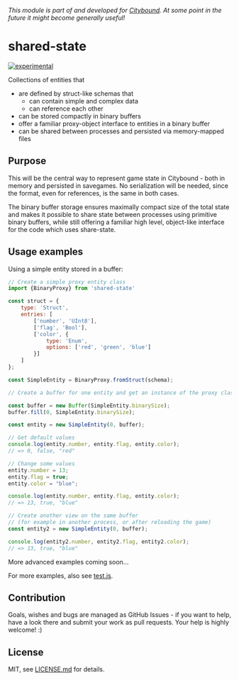*This module is part of and developed for [Citybound](http://cityboundsim.com).
At some point in the future it might become generally useful!*

# shared-state

[![experimental](http://badges.github.io/stability-badges/dist/experimental.svg)](http://github.com/badges/stability-badges)

Collections of entities that
- are defined by struct-like schemas that
    - can contain simple and complex data
    - can reference each other
- can be stored compactly in binary buffers
- offer a familiar proxy-object interface to entities in a binary buffer
- can be shared between processes and persisted via memory-mapped files

## Purpose

This will be the central way to represent game state in Citybound -
both in memory and persisted in savegames.
No serialization will be needed, since the format, even for references,
is the same in both cases.

The binary buffer storage ensures maximally compact size of the total state
and makes it possible to share state between processes using primitive binary buffers,
while still offering a familiar high level, object-like interface for the code which uses share-state.

## Usage examples

Using a simple entity stored in a buffer:
```javascript
// Create a simple proxy entity class
import {BinaryProxy} from 'shared-state'

const struct = {
    type: 'Struct',
    entries: [
        ['number', 'UInt8'],
        ['flag', 'Bool'],
        ['color', {
            type: 'Enum',
            options: ['red', 'green', 'blue']
        }]
    ]
};

const SimpleEntity = BinaryProxy.fromStruct(schema);

// Create a buffer for one entity and get an instance of the proxy class as a view on the buffer.

const buffer = new Buffer(SimpleEntity.binarySize);
buffer.fill(0, SimpleEntity.binarySize);

const entity = new SimpleEntity(0, buffer);

// Get default values
console.log(entity.number, entity.flag, entity.color);
// => 0, false, "red"

// Change some values
entity.number = 13;
entity.flag = true;
entity.color = "blue";

console.log(entity.number, entity.flag, entity.color);
// => 13, true, "blue"

// Create another view on the same buffer
// (for example in another process, or after reloading the game)
const entity2 = new SimpleEntity(0, buffer);

console.log(entity2.number, entity2.flag, entity2.color);
// => 13, true, "blue"
```

More advanced examples coming soon...

For more examples, also see [test.js](http://github.com/citybound/shared-state/blob/master/test.js).

## Contribution

Goals, wishes and bugs are managed as GitHub Issues - if you want to help, have a look there and submit your work as pull requests.
Your help is highly welcome! :)

## License

MIT, see [LICENSE.md](http://github.com/citybound/shared-state/blob/master/LICENSE.md) for details.
